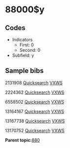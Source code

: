 # 88000$y

## Codes

-   Indicators
    -   First: 0
    -   Second: 0
-   Subfield: y

## Sample bibs

2131908 [Quicksearch](https://search.library.yale.edu/catalog/2131908) [VXWS](http://prodorbis.library.yale.edu:7014/vxws/GetHoldingsService?bibId=2131908)

2224362 [Quicksearch](https://search.library.yale.edu/catalog/2224362) [VXWS](http://prodorbis.library.yale.edu:7014/vxws/GetHoldingsService?bibId=2224362)

6558502 [Quicksearch](https://search.library.yale.edu/catalog/6558502) [VXWS](http://prodorbis.library.yale.edu:7014/vxws/GetHoldingsService?bibId=6558502)

13164167 [Quicksearch](https://search.library.yale.edu/catalog/13164167) [VXWS](http://prodorbis.library.yale.edu:7014/vxws/GetHoldingsService?bibId=13164167)

13167738 [Quicksearch](https://search.library.yale.edu/catalog/13167738) [VXWS](http://prodorbis.library.yale.edu:7014/vxws/GetHoldingsService?bibId=13167738)

13170752 [Quicksearch](https://search.library.yale.edu/catalog/13170752) [VXWS](http://prodorbis.library.yale.edu:7014/vxws/GetHoldingsService?bibId=13170752)

**Parent topic:**[880](../../tags/880/880.md)

